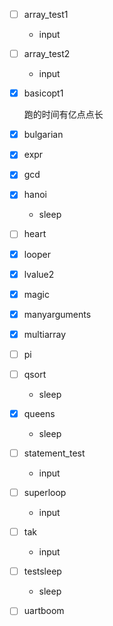 - [ ] array_test1

  - input

- [ ] array_test2

  - input

- [x] basicopt1

  跑的时间有亿点点长

- [x] bulgarian

- [x] expr

- [x] gcd

- [x] hanoi

  - sleep

- [ ] heart

- [x] looper

- [x] lvalue2

- [x] magic

- [x] manyarguments

- [x] multiarray

- [ ] pi

- [ ] qsort

  - sleep

- [x] queens

  - sleep

- [ ] statement_test

  - input

- [ ] superloop

  - input

- [ ] tak

  - input

- [ ] testsleep

  - sleep

- [ ] uartboom